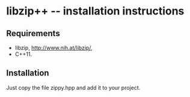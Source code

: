 libzip++ -- installation instructions
=====================================

Requirements
------------

  - libzip, http://www.nih.at/libzip/,
  - C++11.

Installation
------------

Just copy the file zippy.hpp and add it to your project.
